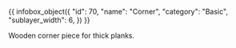 {{ infobox_object({
	"id": 70,
	"name": "Corner",
	"category": "Basic",
	"sublayer_width": 6,
}) }}

Wooden corner piece for thick planks.